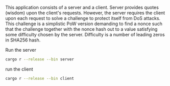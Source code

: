 This application consists of a server and a client.
Server provides quotes (wisdom) upon the client's requests.
However, the server requires the client upon each request to solve a challenge to protect
itself from DoS attacks. This challenge is a simplistic PoW version demanding to find a nonce
such that the challenge together with the nonce hash out to a value satisfying some difficulty chosen by
the server. Difficulty is a number of leading zeros in SHA256 hash.

Run the server
```bash
cargo r --release --bin server
```

run the client
```bash
cargo r --release --bin client
```